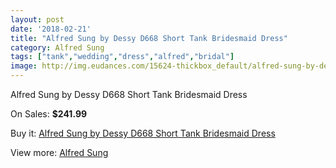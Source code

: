 ```yaml
---
layout: post
date: '2018-02-21'
title: "Alfred Sung by Dessy D668 Short Tank Bridesmaid Dress"
category: Alfred Sung
tags: ["tank","wedding","dress","alfred","bridal"]
image: http://img.eudances.com/15624-thickbox_default/alfred-sung-by-dessy-d668-short-tank-bridesmaid-dress.jpg
---
```

Alfred Sung by Dessy D668 Short Tank Bridesmaid Dress

On Sales: **$241.99**
<a href="https://www.eudances.com/en/alfred-sung/4616-alfred-sung-by-dessy-d668-short-tank-bridesmaid-dress.html"><amp-img layout="responsive" width="600" height="600" src="//img.eudances.com/15624-thickbox_default/alfred-sung-by-dessy-d668-short-tank-bridesmaid-dress.jpg" alt="Alfred Sung by Dessy D668 Short Tank Bridesmaid Dress 0" /></a>
<a href="https://www.eudances.com/en/alfred-sung/4616-alfred-sung-by-dessy-d668-short-tank-bridesmaid-dress.html"><amp-img layout="responsive" width="600" height="600" src="//img.eudances.com/15627-thickbox_default/alfred-sung-by-dessy-d668-short-tank-bridesmaid-dress.jpg" alt="Alfred Sung by Dessy D668 Short Tank Bridesmaid Dress 1" /></a>
<a href="https://www.eudances.com/en/alfred-sung/4616-alfred-sung-by-dessy-d668-short-tank-bridesmaid-dress.html"><amp-img layout="responsive" width="600" height="600" src="//img.eudances.com/15626-thickbox_default/alfred-sung-by-dessy-d668-short-tank-bridesmaid-dress.jpg" alt="Alfred Sung by Dessy D668 Short Tank Bridesmaid Dress 2" /></a>
<a href="https://www.eudances.com/en/alfred-sung/4616-alfred-sung-by-dessy-d668-short-tank-bridesmaid-dress.html"><amp-img layout="responsive" width="600" height="600" src="//img.eudances.com/15625-thickbox_default/alfred-sung-by-dessy-d668-short-tank-bridesmaid-dress.jpg" alt="Alfred Sung by Dessy D668 Short Tank Bridesmaid Dress 3" /></a>

Buy it: [Alfred Sung by Dessy D668 Short Tank Bridesmaid Dress](https://www.eudances.com/en/alfred-sung/4616-alfred-sung-by-dessy-d668-short-tank-bridesmaid-dress.html "Alfred Sung by Dessy D668 Short Tank Bridesmaid Dress")

View more: [Alfred Sung](https://www.eudances.com/en/52-alfred-sung "Alfred Sung")